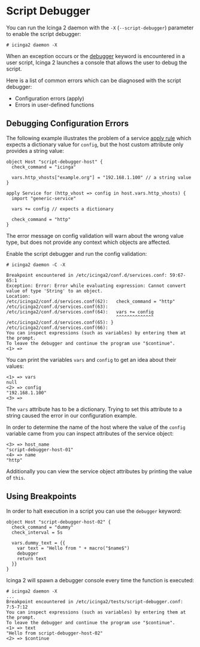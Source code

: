 # <a id="script-debugger"></a> Script Debugger

You can run the Icinga 2 daemon with the `-X` (`--script-debugger`)
parameter to enable the script debugger:

    # icinga2 daemon -X

When an exception occurs or the [debugger](18-language-reference.md#breakpoints)
keyword is encountered in a user script, Icinga 2 launches a console that
allows the user to debug the script.

Here is a list of common errors which can be diagnosed with the script debugger:

* Configuration errors (apply)
* Errors in user-defined functions

## <a id="script-debugger-config-errors"></a> Debugging Configuration Errors

The following example illustrates the problem of a service [apply rule](3-monitoring-basics.md#using-apply-for)
which expects a dictionary value for `config`, but the host custom attribute only
provides a string value:

    object Host "script-debugger-host" {
      check_command = "icinga"

      vars.http_vhosts["example.org"] = "192.168.1.100" // a string value
    }

    apply Service for (http_vhost => config in host.vars.http_vhosts) {
      import "generic-service"

      vars += config // expects a dictionary

      check_command = "http"
    }

The error message on config validation will warn about the wrong value type,
but does not provide any context which objects are affected.

Enable the script debugger and run the config validation:

    # icinga2 daemon -C -X

    Breakpoint encountered in /etc/icinga2/conf.d/services.conf: 59:67-65:1
    Exception: Error: Error while evaluating expression: Cannot convert value of type 'String' to an object.
    Location:
    /etc/icinga2/conf.d/services.conf(62):   check_command = "http"
    /etc/icinga2/conf.d/services.conf(63):
    /etc/icinga2/conf.d/services.conf(64):   vars += config
                                             ^^^^^^^^^^^^^^
    /etc/icinga2/conf.d/services.conf(65): }
    /etc/icinga2/conf.d/services.conf(66):
    You can inspect expressions (such as variables) by entering them at the prompt.
    To leave the debugger and continue the program use "$continue".
    <1> =>

You can print the variables `vars` and `config` to get an idea about
their values:

    <1> => vars
    null
    <2> => config
    "192.168.1.100"
    <3> =>

The `vars` attribute has to be a dictionary. Trying to set this attribute to a string caused
the error in our configuration example.

In order to determine the name of the host where the value of the `config` variable came from
you can inspect attributes of the service object:

    <3> => host_name
    "script-debugger-host-01"
    <4> => name
    "http"

Additionally you can view the service object attributes by printing the value of `this`.

## <a id="script-debugger-breakpoints"></a> Using Breakpoints

In order to halt execution in a script you can use the `debugger` keyword:

    object Host "script-debugger-host-02" {
      check_command = "dummy"
      check_interval = 5s

      vars.dummy_text = {{
        var text = "Hello from " + macro("$name$")
        debugger
        return text
      }}
    }

Icinga 2 will spawn a debugger console every time the function is executed:

    # icinga2 daemon -X
    ...
    Breakpoint encountered in /etc/icinga2/tests/script-debugger.conf: 7:5-7:12
    You can inspect expressions (such as variables) by entering them at the prompt.
    To leave the debugger and continue the program use "$continue".
    <1> => text
    "Hello from script-debugger-host-02"
    <2> => $continue



